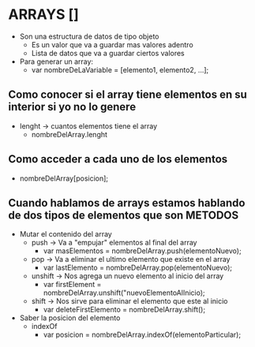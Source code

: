 # ARRAYS []
* Son una estructura de datos de tipo objeto
    - Es un valor que va a guardar mas valores adentro
    - Lista de datos que va a guardar ciertos valores
* Para generar un array:
    - var nombreDeLaVariable = [elemento1, elemento2, ...];

## Como conocer si el array tiene elementos en su interior si yo no lo genere
- lenght -> cuantos elementos tiene el array
    * nombreDelArray.lenght

## Como acceder a cada uno de los elementos
- nombreDelArray[posicion];

## Cuando hablamos de arrays estamos hablando de dos tipos de elementos que son METODOS
- Mutar el contenido del array
    * push -> Va a "empujar" elementos al final del array
        - var masElementos = nombreDelArray.push(elementoNuevo);
    * pop -> Va a eliminar el ultimo elemento que existe en el array
        - var lastElemento = nombreDelArray.pop(elementoNuevo);
    * unshift -> Nos agrega un nuevo elemento al inicio del array
        - var firstElement = nombreDelArray.unshift("nuevoElementoAlInicio);
    * shift -> Nos sirve para eliminar el elemento que este al inicio
        - var deleteFirstElemento = nombreDelArray.shift();
- Saber la posicion del elemento
    * indexOf
        - var posicion = nombreDelArray.indexOf(elementoParticular);